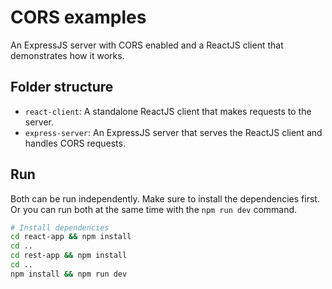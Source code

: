 # CORS examples

An ExpressJS server with CORS enabled and a ReactJS client that demonstrates
how it works.

## Folder structure

- `react-client`: A standalone ReactJS client that makes requests to the server.
- `express-server`: An ExpressJS server that serves the ReactJS client and
  handles CORS requests.

## Run 

Both can be run independently. Make sure to install the dependencies first. Or
you can run both at the same time with the `npm run dev` command.

```bash
# Install dependencies
cd react-app && npm install
cd ..
cd rest-app && npm install
cd ..
npm install && npm run dev
```
